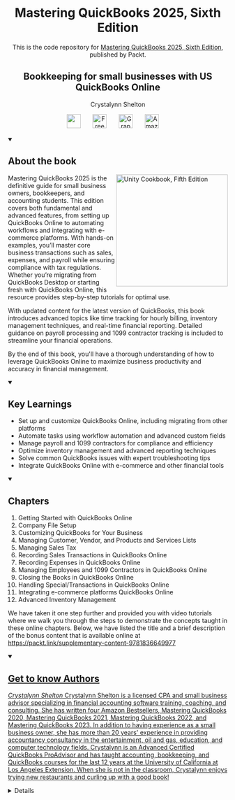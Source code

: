 <h1 align="center">
Mastering QuickBooks 2025, Sixth Edition</h1>
<p align="center">This is the code repository for <a href ="https://www.packtpub.com/en-us/product/mastering-quickbooks-2025-sixth-edition/9781836649977"> Mastering QuickBooks 2025, Sixth Edition</a>, published by Packt.
</p>

<h2 align="center">
Bookkeeping for small businesses with US QuickBooks Online
</h2>
<p align="center">
Crystalynn Shelton</p>

<p align="center">
   <a href="https://packt.link/powerusers" alt="Discord" title="Learn more on the Discord server"><img width="32px" src="https://cliply.co/wp-content/uploads/2021/08/372108630_DISCORD_LOGO_400.gif"/></a>
  &#8287;&#8287;&#8287;&#8287;&#8287;
  <a href="https://packt.link/free-ebook/9781836649977"><img width="32px" alt="Free PDF" title="Free PDF" src="https://cdn-icons-png.flaticon.com/512/4726/4726010.png"/></a>
 &#8287;&#8287;&#8287;&#8287;&#8287;
  <a href="https://packt.link/gbp/9781836649977"><img width="32px" alt="Graphic Bundle" title="Graphic Bundle" src="https://cdn-icons-png.flaticon.com/512/2659/2659360.png"/></a>
  &#8287;&#8287;&#8287;&#8287;&#8287;
   <a href="https://www.amazon.in/Mastering-QuickBooks-2025-Bookkeeping-businesses-ebook/dp/B0D5BS5SQC"><img width="32px" alt="Amazon" title="Get your copy" src="https://cdn-icons-png.flaticon.com/512/15466/15466027.png"/></a>
  &#8287;&#8287;&#8287;&#8287;&#8287;
</p>
<details open> 
  <summary><h2>About the book</summary>
<a href="https://www.packtpub.com/product/unity-cookbook-fifth-edition/9781805123026">
<img src="https://content.packt.com/B31798/cover_image_small.jpg" alt="Unity Cookbook, Fifth Edition" height="256px" align="right">
</a>
Mastering QuickBooks 2025 is the definitive guide for small business owners, bookkeepers, and accounting students. This edition covers both fundamental and advanced features, from setting up QuickBooks Online to automating workflows and integrating with e-commerce platforms. With hands-on examples, you’ll master core business transactions such as sales, expenses, and payroll while ensuring compliance with tax regulations. Whether you’re migrating from QuickBooks Desktop or starting fresh with QuickBooks Online, this resource provides step-by-step tutorials for optimal use.

With updated content for the latest version of QuickBooks, this book introduces advanced topics like time tracking for hourly billing, inventory management techniques, and real-time financial reporting. Detailed guidance on payroll processing and 1099 contractor tracking is included to streamline your financial operations.

By the end of this book, you'll have a thorough understanding of how to leverage QuickBooks Online to maximize business productivity and accuracy in financial management.</details>
<details open> 
  <summary><h2>Key Learnings</summary>
<ul>

<li>Set up and customize QuickBooks Online, including migrating from other platforms</li>

<li>Automate tasks using workflow automation and advanced custom fields</li>

<li>Manage payroll and 1099 contractors for compliance and efficiency</li>

<li>Optimize inventory management and advanced reporting techniques</li>

<li>Solve common QuickBooks issues with expert troubleshooting tips</li>

<li>Integrate QuickBooks Online with e-commerce and other financial tools</li>

</ul>

  </details>

<details open> 
  <summary><h2>Chapters</summary>
     
<ol>

  <li>Getting Started with QuickBooks Online</li>

  <li>Company File Setup</li>

  <li>Customizing QuickBooks for Your Business</li>

  <li>Managing Customer, Vendor, and Products and Services Lists</li>

  <li>Managing Sales Tax</li>

  <li>Recording Sales Transactions in QuickBooks Online</li>

  <li>Recording Expenses in QuickBooks Online</li>

  <li>Managing Employees and 1099 Contractors in QuickBooks Online</li>

  <li>Closing the Books in QuickBooks Online</li>

  <li>Handling Special/Transactions in QuickBooks Online</li>

  <li>Integrating e-commerce platforms QuickBooks Online</li>

  <li>Advanced Inventory Management</li>

</ol>

We have taken it one step further and provided you with video tutorials where we walk you through the steps to demonstrate the concepts taught in these online chapters. Below, we have listed the title and a brief description of the bonus content that is available online at https://packt.link/supplementary-content-9781836649977<a href="https://packt.link/supplementary-content-9781836649977">

</details>



    


<details open> 
  <summary><h2>Get to know Authors</h2></summary>

_Crystalynn Shelton_ Crystalynn Shelton is a licensed CPA and small business advisor specializing in financial accounting software training, coaching, and consulting. She has written four Amazon Bestsellers, Mastering QuickBooks 2020, Mastering QuickBooks 2021, Mastering QuickBooks 2022, and Mastering QuickBooks 2023. In addition to having experience as a small business owner, she has more than 20 years' experience in providing accountancy consultancy in the entertainment, oil and gas, education, and computer technology fields. Crystalynn is an Advanced Certified QuickBooks ProAdvisor and has taught accounting, bookkeeping, and QuickBooks courses for the last 12 years at the University of California at Los Angeles Extension. When she is not in the classroom, Crystalynn enjoys trying new restaurants and curling up with a good book!



</details>
<details> 
  <summary><h2>Other Related Books</h2></summary>
<ul>

  <li><a href="https://www.packtpub.com/en-us/product/learn-microsoft-power-apps-second-edition/9781801070645">Learn Microsoft Power Apps, Second Edition</a></li>

  <li><a href="https://www.packtpub.com/en-us/product/mastering-microsoft-dynamics-365-business-central-second-edition/9781837630646">Mastering Microsoft Dynamics 365 Business Central, Second Edition</a></li>

  <li><a href="https://www.packtpub.com/en-us/product/microsoft-power-apps-cookbook-third-edition/9781835465158">Microsoft Power Apps Cookbook, Third Edition</a></li>
 
</ul>

</details>

